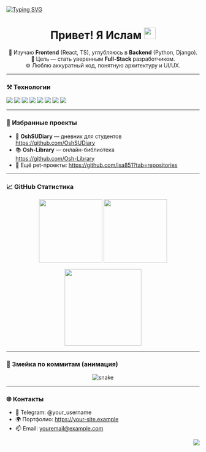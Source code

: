 <!-- Бегущая строка -->
[![Typing SVG](https://readme-typing-svg.herokuapp.com?size=28&duration=3000&pause=800&color=4DF7A1&width=850&lines=%F0%9F%91%8B+Привет!+Я+Ислам.+;Frontend+%2B+React%2C+учу+Backend+для+Full-Stack;Делаю+полезные+pet-проекты+и+учусь+каждый+день)](https://git.io/typing-svg)

<!-- Приветствие с гифкой-рукой -->
<h1 align="center">Привет! Я Ислам <img src="https://raw.githubusercontent.com/MartinHeinz/MartinHeinz/master/wave.gif" width="30px"></h1>

<p align="center">
  🌱 Изучаю <b>Frontend</b> (React, TS), углубляюсь в <b>Backend</b> (Python, Django).<br/>
  🎯 Цель — стать уверенным <b>Full-Stack</b> разработчиком.<br/>
  ⚙️ Люблю аккуратный код, понятную архитектуру и UI/UX.
</p>

---

### ⚒️ Технологии
<p align="left">
  <img src="https://img.shields.io/badge/HTML5-E34F26?logo=html5&logoColor=fff&style=for-the-badge"/>
  <img src="https://img.shields.io/badge/CSS3-1572B6?logo=css3&logoColor=fff&style=for-the-badge"/>
  <img src="https://img.shields.io/badge/JavaScript-F7DF1E?logo=javascript&logoColor=000&style=for-the-badge"/>
  <img src="https://img.shields.io/badge/TypeScript-3178C6?logo=typescript&logoColor=fff&style=for-the-badge"/>
  <img src="https://img.shields.io/badge/React-61DAFB?logo=react&logoColor=000&style=for-the-badge"/>
  <img src="https://img.shields.io/badge/Redux-764ABC?logo=redux&logoColor=fff&style=for-the-badge"/>
  <img src="https://img.shields.io/badge/Python-3776AB?logo=python&logoColor=fff&style=for-the-badge"/>
  <img src="https://img.shields.io/badge/Django-092E20?logo=django&logoColor=fff&style=for-the-badge"/>
</p>

---

### 🚀 Избранные проекты
- 📘 **OshSUDiary** — дневник для студентов  
  https://github.com/OshSUDiary
- 📚 **Osh-Library** — онлайн-библиотека  
  https://github.com/Osh-Library
- 🧩 Ещё pet-проекты: https://github.com/isa851?tab=repositories

---

### 📈 GitHub Статистика
<p align="center">
  <!-- Общая статистика -->
  <img height="165" src="https://github-readme-stats.vercel.app/api?username=isa851&show_icons=true&include_all_commits=true&count_private=true&theme=radical" />
  <!-- Топ языков -->
  <img height="165" src="https://github-readme-stats.vercel.app/api/top-langs/?username=isa851&layout=compact&theme=radical" />
</p>

<p align="center">
  <!-- Streak (серии коммитов) -->
  <img height="200" src="https://streak-stats.demolab.com?user=isa851&theme=radical&hide_border=false" />
</p>

---

### 🐍 Змейка по коммитам (анимация)
<p align="center">
  <img src="https://raw.githubusercontent.com/isa851/isa851/output/github-contribution-grid-snake.svg" alt="snake"/>
</p>

---

### 🌐 Контакты
- 💬 Telegram: @your_username  
- 🌍 Портфолио: https://your-site.example  
- 📫 Email: youremail@example.com

<!-- Счётчик профиля -->
<p align="right">
  <img src="https://komarev.com/ghpvc/?username=isa851&label=Просмотры%20профиля&style=for-the-badge" />
</p>
